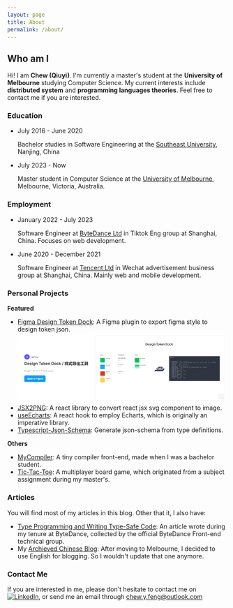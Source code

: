 ```yaml
---
layout: page
title: About
permalink: /about/
---
```


## Who am I

Hi! I am **Chew (Qiuyi)**. I'm currently a master's student at the **University of Melbourne** studying Computer Science. My current interests include **distributed system** and **programming languages theories**. Feel free to contact me if you are interested. 

### Education

- July 2016 - June 2020  

  Bachelor studies in Software Engineering at the [Southeast University], Nanjing, China 

- July 2023 - Now

  Master student in Computer Science at the [University of Melbourne], Melbourne, Victoria, Australia.

[Southeast University]:https://www.seu.edu.cn/english/
[University of Melbourne]:https://www.unimelb.edu.au/

### Employment

- January 2022 - July 2023

  Software Engineer at [ByteDance Ltd] in Tiktok Eng group at Shanghai, China. Focuses on web development. 

- June 2020 - December 2021
 
  Software Engineer at [Tencent Ltd] in Wechat advertisement business group at Shanghai, China. Mainly web and mobile development.

[Tencent Ltd]: https://www.tencent.com/en-us/
[ByteDance Ltd]:https://www.bytedance.com/en/

### Personal Projects

**Featured**
- [Figma Design Token Dock](https://github.com/ExcitedSpider/figma-design-token-dock): A Figma plugin to export figma style to design token json.
  ![Preview](/assets/images/20240302-figma-design-token-dock.png)
- [JSX2PNG](https://github.com/ExcitedSpider/jsx-to-png): A react library to convert react jsx svg component to image.
- [useEcharts](https://github.com/ExcitedSpider/qe-use-echarts): A react hook to employ Echarts, which is originally an imperative library.
- [Typescript-Json-Schema](https://github.com/ExcitedSpider/typescript-json-schema): Generate json-schema from type definitions.

**Others**
- [MyCompiler](https://github.com/ExcitedSpider/Compiler): A tiny compiler front-end, made when I was a bachelor student.
- [Tic-Tac-Toe](https://github.com/ExcitedSpider/Tic-Tac-Toe-Server): A multiplayer board game, which originated from a subject assignment during my master's.

### Articles

You will find most of my articles in this blog. Other that it, I also have:

- [Type Programming and Writing Type-Safe Code](https://juejin.cn/post/7202413628809199676): An article wrote during my tenure at ByteDance, collected by the official ByteDance Front-end technical group.
- My [Archieved Chinese Blog](https://excitedspider.github.io/archive.excitedspider.github.io/): After moving to Melbourne, I decided to use English for blogging. So I wouldn't update that one anymore.

### Contact Me

If you are interested in me, please don't hesitate to contact me on [![LinkedIn](https://img.shields.io/badge/linkedin-%230077B5.svg?style=for-the-badge&logo=linkedin&logoColor=white)](https://www.linkedin.com/in/qiuyi-feng-348968287), or send me an email through <chew.y.feng@outlook.com>
